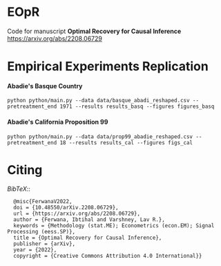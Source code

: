 

EOpR
=======================================

Code for manuscript **Optimal Recovery for Causal Inference** https://arxiv.org/abs/2208.06729


Empirical Experiments Replication
========================

#### Abadie's Basque Country
```
python python/main.py --data data/basque_abadi_reshaped.csv --pretreatment_end 1971 --results results_basq --figures figures_basq
```
#### Abadie's California Proposition 99
```
python python/main.py --data data/prop99_abadie_reshaped.csv --pretreatment_end 18 --results results_cal --figures figs_cal
```

Citing
==========================
*BibTeX*:: 
```
  @misc{FerwanaV2022,
  doi = {10.48550/arXiv.2208.06729},
  url = {https://arxiv.org/abs/2208.06729},
  author = {Ferwana, Ibtihal and Varshney, Lav R.},
  keywords = {Methodology (stat.ME); Econometrics (econ.EM); Signal Processing (eess.SP)},
  title = {Optimal Recovery for Causal Inference},
  publisher = {arXiv},
  year = {2022},
  copyright = {Creative Commons Attribution 4.0 International}}
```
